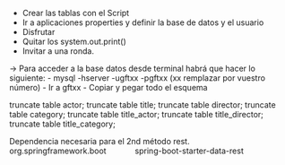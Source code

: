 

- Crear las tablas con el Script
- Ir a aplicaciones properties y definir la base de datos y el usuario
- Disfrutar
- Quitar los system.out.print()
- Invitar a una ronda.


-> Para acceder a la base datos desde terminal habrá que hacer lo siguiente:
    - mysql -hserver -ugftxx -pgftxx (xx remplazar por vuestro número)
    - Ir a gftxx
    - Copiar y pegar todo el esquema

truncate table actor;
truncate table title;
truncate table director;
truncate table category;
truncate table title_actor;
truncate table title_director;
truncate table title_category;

Dependencia necesaria para el 2nd método rest.
<dependency>            
        <groupId>org.springframework.boot</groupId>            
        <artifactId>spring-boot-starter-data-rest</artifactId>        
</dependency>

